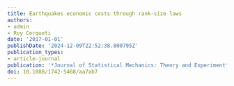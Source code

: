 ```yaml
---
title: Earthquakes economic costs through rank-size laws
authors:
- admin
- Roy Cerqueti
date: '2017-01-01'
publishDate: '2024-12-09T22:52:38.800795Z'
publication_types:
- article-journal
publication: '*Journal of Statistical Mechanics: Theory and Experiment*'
doi: 10.1088/1742-5468/aa7ab7
---
```

